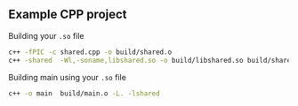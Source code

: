 ## Example CPP project

Building your `.so` file
```bash
c++ -fPIC -c shared.cpp -o build/shared.o
c++ -shared  -Wl,-soname,libshared.so -o build/libshared.so build/shared.o
```

Building main using your `.so` file

```bash
c++ -o main  build/main.o -L. -lshared
```

